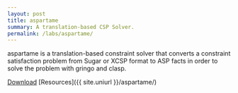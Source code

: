 ```yaml
---
layout: post
title: aspartame
summary: A translation-based CSP Solver.
permalink: /labs/aspartame/
---
```

aspartame is a translation-based constraint solver that converts
a constraint satisfaction problem from Sugar or XCSP format to
ASP facts in order to solve the problem with gringo and clasp.

[Download](https://sourceforge.net/p/potassco/code/HEAD/tree/trunk/aspartame/release/)
[Resources]({{ site.uniurl }}/aspartame/)

